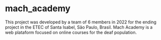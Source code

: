 # mach_academy

This project was developed by a team of 6 members in 2022 for the ending project in the ETEC of Santa Isabel, São Paulo, Brasil.
Mach Academy is a web plataform focused on online courses for the deaf population.
